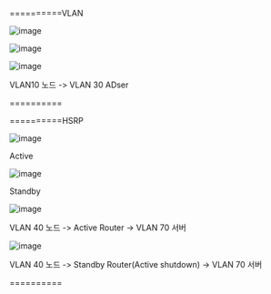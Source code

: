==========VLAN

![image](https://github.com/user-attachments/assets/c16a504a-c85e-4ffc-81e3-614973e1e390)

![image](https://github.com/user-attachments/assets/f589ee3b-c12e-496c-9c76-90284b260a51)

![image](https://github.com/user-attachments/assets/e97f430c-678e-4168-8ec1-7314312b044c)

VLAN10 노드 -> VLAN 30 ADser

==========

==========HSRP

![image](https://github.com/user-attachments/assets/e13efe27-468e-48d8-82d9-6ed4ef2f0255)

Active


![image](https://github.com/user-attachments/assets/9f317540-7400-4d8c-a779-29934788da33)

Standby


![image](https://github.com/user-attachments/assets/f8aa2a99-9c3a-4ed8-adcf-1734a616eb29)

VLAN 40 노드 -> Active Router -> VLAN 70 서버


![image](https://github.com/user-attachments/assets/36eacbbf-7a8c-4467-8baf-0addb5341623)

VLAN 40 노드 -> Standby Router(Active shutdown) -> VLAN 70 서버

==========
